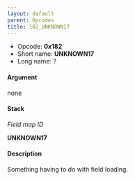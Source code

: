 ```yaml
---
layout: default
parent: Opcodes
title: 182_UNKNOWN17
---
```


-   Opcode: **0x182**
-   Short name: **UNKNOWN17**
-   Long name: ?

#### Argument

none

#### Stack

  
*Field map ID*

**UNKNOWN17**

#### Description

Something having to do with field loading.
